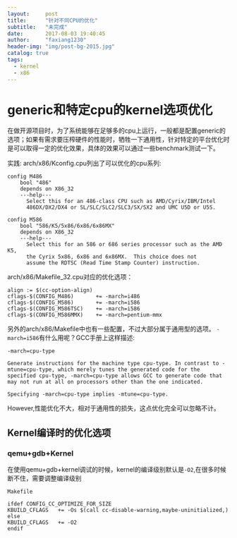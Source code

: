 ```yaml
---
layout:     post
title:      "针对不同CPU的优化"
subtitle:   "未完成"
date:       2017-08-03 19:40:45
author:     "faxiang1230"
header-img: "img/post-bg-2015.jpg"
catalog: true
tags:
  - kernel
  - x86
---
```

# generic和特定cpu的kernel选项优化
在做开源项目时，为了系统能够在足够多的cpu上运行，一般都是配置generic的选项；如果有需求要压榨硬件的性能时，牺牲一下通用性，针对特定的平台优化时是可以取得一定的优化效果，具体的效果可以通过一些benchmark测试一下。

实践:
arch/x86/Kconfig.cpu列出了可以优化的cpu系列:
```
config M486
	bool "486"
	depends on X86_32
	---help---
	  Select this for an 486-class CPU such as AMD/Cyrix/IBM/Intel
	  486DX/DX2/DX4 or SL/SLC/SLC2/SLC3/SX/SX2 and UMC U5D or U5S.

config M586
	bool "586/K5/5x86/6x86/6x86MX"
	depends on X86_32
	---help---
	  Select this for an 586 or 686 series processor such as the AMD K5,
	  the Cyrix 5x86, 6x86 and 6x86MX.  This choice does not
	  assume the RDTSC (Read Time Stamp Counter) instruction.
```
arch/x86/Makefile_32.cpu对应的优化选项：
```
align := $(cc-option-align)
cflags-$(CONFIG_M486)		+= -march=i486
cflags-$(CONFIG_M586)		+= -march=i586
cflags-$(CONFIG_M586TSC)	+= -march=i586
cflags-$(CONFIG_M586MMX)	+= -march=pentium-mmx
```
另外的arch/x86/Makefile中也有一些配置，不过大部分属于通用型的选项。
`-march=i586`有什么用呢？GCC手册上这样描述:
```
-march=cpu-type

Generate instructions for the machine type cpu-type. In contrast to -mtune=cpu-type, which merely tunes the generated code for the specified cpu-type, -march=cpu-type allows GCC to generate code that may not run at all on processors other than the one indicated.

Specifying -march=cpu-type implies -mtune=cpu-type.
```
However,性能优化不大，相对于通用性的损失，这点优化完全可以忽略不计。
## Kernel编译时的优化选项
### qemu+gdb+Kernel
在使用qemu+gdb+kernel调试的时候，kernel的编译级别默认是`-O2`,在很多时候断不住，需要调整编译级别
```
Makefile

ifdef CONFIG_CC_OPTIMIZE_FOR_SIZE
KBUILD_CFLAGS	+= -Os $(call cc-disable-warning,maybe-uninitialized,)
else
KBUILD_CFLAGS	+= -O2
endif
```
